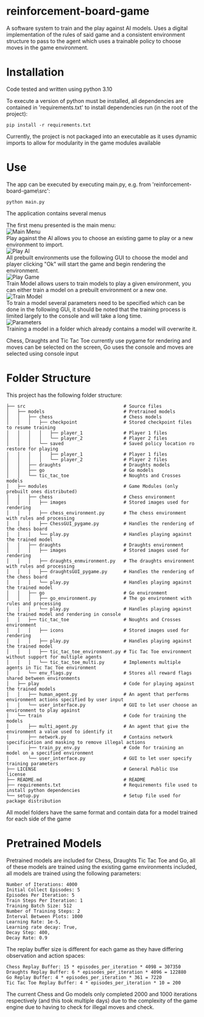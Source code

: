 # reinforcement-board-game
A software system to train and the play against AI models.
Uses a digital implementation of the rules of said game and a consistent environment structure to pass to the agent which uses a trainable policy to choose moves in the game environment.

# Installation
Code tested and written using python 3.10

To execute a version of python must be installed, all dependencies are contained in 'requirements.txt'
to install dependencies run (in the root of the project):
```
pip install -r requirements.txt
```
Currently, the project is not packaged into an executable as it uses dynamic imports to allow for modularity in the game modules available

# Use
The app can be executed by executing main.py, e.g. from 'reinforcement-board-game\src':
```
python main.py
```
The application contains several menus

The first menu presented is the main menu: \
![Main Menu](examples/main_menu.png) \
Play against the AI allows you to choose an existing game to play or a new environment to import. \
![Play AI](examples/play_ai.png) \
All prebuilt environments use the following GUI to choose the model and player clicking "Ok" will start the game and begin rendering the environment. \
![Play Game](examples/game_play.png) \
Train Model allows users to train models to play a given environment, you can either train a model on a prebuilt environment or a new one. \
![Train Model](examples/train_model.png) \
To train a model several parameters need to be specified which can be done in the following GUi, it should be noted that the training process is limited largely to the console and will take a long time. \
![Parameters](examples/train_model_spec.png) \
Training a model in a folder which already contains a model will overwrite it.

Chess, Draughts and Tic Tac Toe currently use pygame for rendering and moves can be selected on the screen, Go uses the console and moves are selected using console input

# Folder Structure
This project has the following folder structure:
```
├── src                                    # Source files
│   ├── models                             # Pretrained models
│   │   ├── chess                          # Chess models
│   │   │   ├── checkpoint                 # Stored checkpoint files to resume training
│   │   │   │   ├── player_1               # Player 1 files
│   │   │   │   └── player_2               # Player 2 files
│   │   │   └── saved                      # Saved policy location ro restore for playing
│   │   │   │   ├── player_1               # Player 1 files
│   │   │   │   └── player_2               # Player 2 files
│   │   ├── draughts                       # Draughts models
│   │   ├── go                             # Go models
│   │   └── tic_tac_toe                    # Noughts and Crosses models
│   ├── modules                            # Game Modules (only prebuilt ones distributed)
│   │   ├── chess                          # Chess environment
│   │   │   ├── images                     # Stored images used for rendering
│   │   │   ├── chess_environment.py       # The chess environment with rules and processing
│   │   │   ├── ChessGUI_pygame.py         # Handles the rendering of the chess board
│   │   │   └── play.py                    # Handles playing against the trained model
│   │   ├── draughts                       # Draughts environment
│   │   │   ├── images                     # Stored images used for rendering
│   │   │   ├── draughts_enmvironment.py   # The draughts environment with rules and processing
│   │   │   ├── draughtsGUI_pygame.py      # Handles the rendering of the chess board
│   │   │   └── play.py                    # Handles playing against the trained model
│   │   ├── go                             # Go environment
│   │   │   ├── go_environment.py          # The go environment with rules and processing
│   │   │   └── play.py                    # Handles playing against the trained model and rendering in console
│   │   ├── tic_tac_toe                    # Noughts and Crosses environment
│   │   │   ├── icons                      # Stored images used for rendering
│   │   │   ├── play.py                    # Handles playing against the trained model
│   │   │   ├── tic_tac_toe_environment.py # Tic Tac Toe environment without support for multiple agents
│   │   │   └── tic_tac_toe_multi.py       # Implements multiple agents in Tic Tac Toe environment
│   │   └── env_flags.py                   # Stores all reward flags shared between environments
│   ├── play                               # Code for playing against the trained models
│   │   ├── human_agent.py                 # An agent that performs environment actions specified by user input
│   │   └── user_interface.py              # GUI to let user choose an environment to play against
│   └── train                              # Code for training the models
│       ├── multi_agent.py                 # An agent that give the environment a value used to identify it
│       ├── network.py                     # Contains network specification and masking to remove illegal actions
│       ├── train_py_env.py                # Code for training an model on a specified environment
│       └── user_interface.py              # GUI to let user specify training parameters
├── LICENSE                                # General Public Use license
├── README.md                              # README
├── requirements.txt                       # Requirements file used to install python dependencies
└── setup.py                               # Setup file used for package distribution
```
All model folders have the same format and contain data for a model trained for each side of the game

# Pretrained Models
Pretrained models are included for Chess, Draughts Tic Tac Toe and Go, all of these models are trained using the existing game environments included, all models are trained using the following parameters:
```
Number of Iterations: 4000
Initial Collect Episodes: 5
Episodes Per Iteration: 5
Train Steps Per Iteration: 1
Training Batch Size: 512
Number of Training Steps: 2
Interval Between Plots: 1000
Learning Rate: 1e-5,
Learning rate decay: True,
Decay Step: 400,
Decay Rate: 0.9
```
The replay buffer size is different for each game as they have differing observation and action spaces:
```
Chess Replay Buffer: 15 * episodes_per_iteration * 4098 = 307350
Draughts Replay Buffer: 6 * episodes_per_iteration * 4096 = 122880
Go Replay Buffer: 4 * episodes_per_iteration * 361 = 7220
Tic Tac Toe Replay Buffer: 4 * episodes_per_iteration * 10 = 200
```
The current Chess and Go models only completed 2000 and 1000 iterations respectively (and this took multiple days) due to the complexity of the game engine due to having to check for illegal moves and check.
